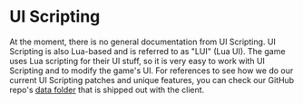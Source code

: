 # UI Scripting

At the moment, there is no general documentation from UI Scripting. UI Scripting is also Lua-based and is referred to as "LUI" (Lua UI). The game uses Lua scripting for their UI stuff, so it is very easy to work with UI Scripting and to modify the game's UI. For references to see how we do our current UI Scripting patches and unique features, you can check our GitHub repo's [data folder](https://github.com/h1-mod/h1-mod/tree/develop/data/ui_scripts) that is shipped out with the client.